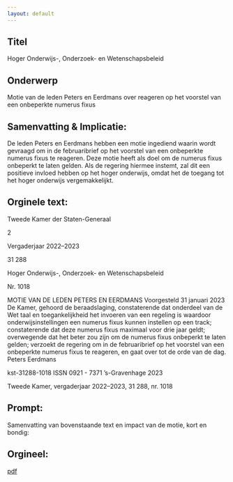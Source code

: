 ```yaml
---
layout: default
---
```

## Titel
Hoger Onderwijs-, Onderzoek- en Wetenschapsbeleid
## Onderwerp
Motie van de leden Peters en Eerdmans over reageren op het voorstel van een onbeperkte numerus fixus
## Samenvatting & Implicatie:

De leden Peters en Eerdmans hebben een motie ingediend waarin wordt gevraagd om in de februaribrief op het voorstel van een onbeperkte numerus fixus te reageren. Deze motie heeft als doel om de numerus fixus onbeperkt te laten gelden. Als de regering hiermee instemt, zal dit een positieve invloed hebben op het hoger onderwijs, omdat het de toegang tot het hoger onderwijs vergemakkelijkt.
## Orginele text:


Tweede Kamer der Staten-Generaal

2

Vergaderjaar 2022–2023

31 288

Hoger Onderwijs-, Onderzoek- en
Wetenschapsbeleid

Nr. 1018

MOTIE VAN DE LEDEN PETERS EN EERDMANS
Voorgesteld 31 januari 2023
De Kamer,
gehoord de beraadslaging,
constaterende dat onderdeel van de Wet taal en toegankelijkheid het
invoeren van een regeling is waardoor onderwijsinstellingen een numerus
fixus kunnen instellen op een track;
constaterende dat deze numerus fixus maximaal voor drie jaar geldt;
overwegende dat het beter zou zijn om de numerus fixus onbeperkt te
laten gelden;
verzoekt de regering om in de februaribrief op het voorstel van een
onbeperkte numerus fixus te reageren,
en gaat over tot de orde van de dag.
Peters
Eerdmans

kst-31288-1018
ISSN 0921 - 7371
’s-Gravenhage 2023

Tweede Kamer, vergaderjaar 2022–2023, 31 288, nr. 1018


## Prompt:
Samenvatting van bovenstaande text en impact van de motie, kort en bondig:

## Orgineel:
[pdf](https://gegevensmagazijn.tweedekamer.nl/OData/v4/2.0/Document(54912176-4728-4aa8-bb34-c90f6d05c63d)/resource)
